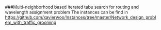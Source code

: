 ###Multi-neighborhood based iterated tabu search for routing and wavelength assignment problem
The instances can be find in https://github.com/xavierwoo/Instances/tree/master/Network_design_problem_with_traffic_grooming